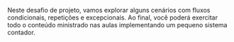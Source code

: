 Neste desafio de projeto, vamos explorar alguns cenários com fluxos condicionais, repetições e excepcionais. Ao final, você poderá exercitar todo o conteúdo ministrado nas aulas implementando um pequeno sistema contador.
